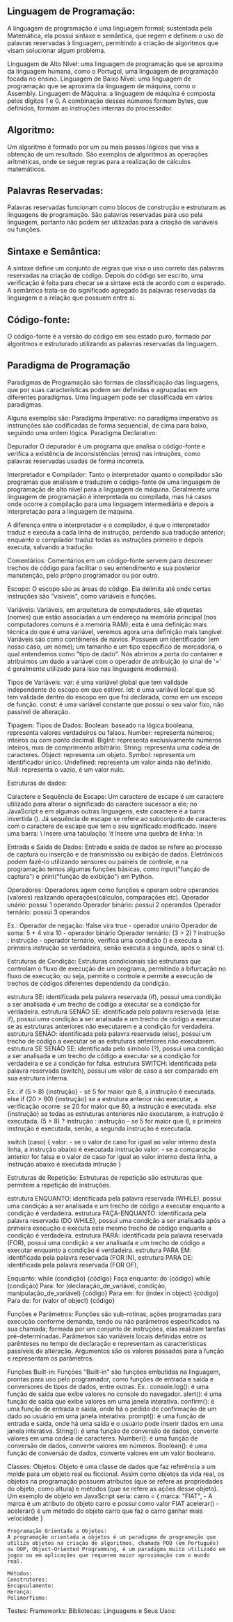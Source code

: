 <h2>Linguagem de Programação:</h2>
A linguagem de programação é uma linguagem formal; sustentada pela Matemática, ela possui sintaxe e semântica, que regem e definem o uso de palavras reservadas à linguagem, permitindo a criação de algoritmos que visam solucionar algum problema.

Linguagem de Alto Nível: uma linguagem de programação que se aproxima da linguagem humana, como o Portugol, uma linguagem de programação focada no ensino.
Linguagem de Baixo Nível: uma linguagem de programação que se aproxima da linguagem de máquina, como o Assembly.
Linguagem de Máquina: a linguagem de máquina é composta pelos dígitos 1 e 0. A combinação desses números formam bytes, que definidos, formam as instruções internas do processador.


<h2>Algoritmo:</h2>
Um algoritmo é formado por um ou mais passos lógicos que visa a obtenção de um resultado. São exemplos de algoritmos as operações aritméticas, onde se segue regras para a realização de cálculos matemáticos.


<h2>Palavras Reservadas:</h2>
Palavras reservadas funcionam como blocos de construção e estruturam as linguagens de programação. São palavras reservadas para uso pela linguagem, portanto não podem ser utilizadas para a criação de variáveis ou funções.


<h2>Sintaxe e Semântica:</h2>
A sintaxe define um conjunto de regras que visa o uso correto das palavras reservadas na criação de código. Depois do código ser escrito, uma verificação é feita para checar se a sintaxe está de acordo com o esperado. 
A semântica trata-se do significado agregado às palavras reservadas da linguagem e a relação que possuem entre si.


<h2>Código-fonte:</h2>
O código-fonte é a versão do código em seu estado puro, formado por algoritmos e estruturado utilizando as palavras reservadas da linguagem.


<h2>Paradigma de Programação</h2>
Paradigmas de Programação são formas de classificação das linguagens, que por suas características podem ser definidas e agrupadas em diferentes paradigmas. Uma linguagem pode ser classificada em vários paradigmas.

Alguns exemplos são:
Paradigma Imperativo: no paradigma imperativo as instrunções são codificadas de forma sequencial, de cima para baixo, seguindo uma ordem lógica.
Paradigma Declarativo:


Depurador
O depurador é um programa que analisa o código-fonte e verifica a existência de inconsistências (erros) nas intruções, como palavras reservadas usadas de forma incorreta.


Interpretador e Compilador:
Tanto o interpretador quanto o compilador são programas que analisam e traduzem o código-fonte de uma linguagem de programação de alto nível para a linguagem de máquina. Geralmente uma linguagem de programação é interpretada ou compilada, mas há casos onde ocorre a compilação para uma linguagem intermediária e depois a interpretação para a linguagem de máquina.

A diferença entre o interpretador e o compilador, é que o interpretador traduz e executa a cada linha de instrução, perdendo sua tradução anterior; enquanto o compilador traduz todas as instruções primeiro e depois executa, salvando a tradução.


Comentários:
Comentários em um código-fonte servem para descrever trechos de código para facilitar o seu entendimento e sua posterior manutenção, pelo próprio programador ou por outro.


Escopo:
O escopo são as áreas do código. Ela delimita até onde certas instruções são "visíveis", como variáveis e funções.


Variáveis:
Variáveis, em arquitetura de computadores, são etiquetas (nomes) que estão associadas a um endereço na memória principal (nos computadores comuns é a memória RAM); esta é uma definição mais técnica do que é uma variável, veremos agora uma definição mais tangível.
Variáveis são como contêineres de navios. Possuem um identificador (em nosso caso, um nome); um tamanho e um tipo específico de mercadoria, o qual entendemos como "tipo de dado". Nós abrimos a porta do container e atribuimos um dado a variável com o operador de atribuição (o sinal de '=' é geralmente utilizado para isso nas linguagens modernas).


Tipos de Variáveis:
var: é uma variável global que tem validade independente do escopo em que estiver.
let: é uma variável local que só tem validade dentro do escopo em que foi declarada, como em um escopo de função.
const: é uma variável constante que possui o seu valor fixo, não passível de alteração.

Tipagem:
Tipos de Dados:
Boolean: baseado na lógica booleana, representa valores verdadeiros ou falsos.
Number: representa números; inteiros ou com ponto decimal.
BigInt: representa exclusivamente números inteiros, mas de comprimento arbitrário.
String: representa uma cadeia de caracteres.
Object: representa um objeto.
Symbol: representa um identificador único.
Undefined: representa um valor ainda não definido.
Null: representa o vazio, é um valor nulo.

Estruturas de dados:


Caractere e Sequência de Escape:
Um caractere de escape é um caractere utilizado para alterar o significado do caractere sucessor a ele; no JavaScript e em algumas outras linguagens, este caractere é a barra invertida (\). Já sequência de escape se refere ao subconjunto de caracteres com o caractere de escape que tem o seu significado modificado.
Insere uma barra: \\
Insere uma tabulação: \t
Insere uma quebra de linha: \n


Entrada e Saída de Dados:
Entrada e saída de dados se refere ao processo de captura ou inserção e de transmissão ou exibição de dados. Eletrônicos podem fazê-lo utilizando sensores ou paineis de controle, e na programação temos algumas funções básicas, como input("função de captura") e print("função de exibição") em Python.


Operadores:
Operadores agem como funções e operam sobre operandos (valores) realizando operações(cálculos, comparações etc).
Operador unário: possui 1 operando
Operador binário: possui 2 operandos
Operador ternário: possui 3 operandos

Ex.:
Operador de negação: !false vira true - operador unário
Operador de soma: 5 + 4 vira 10 - operador binário
Operador ternário: (3 > 2) ? instrução : instrução - operador ternário, verifica uma condição () e executa a primeira instrução se verdadeira, senão executa a segunda, após o sinal (:).


Estruturas de Condição:
Estruturas condicionais são estruturas que controlam o fluxo de execução de um programa, permitindo a bifurcação no fluxo de execução; ou seja, permite o controle e permite a execução de trechos de códigos diferentes dependendo da condição.

estrutura SE: identificada pela palavra reservada (if), possui uma condição a ser analisada e um trecho de código a executar se a condição for verdadeira.
estrutura SENÃO SE: identificada pela palavra reservada (else if), possui uma condição a ser analisada e um trecho de código a executar se as estruturas anteriores não executarem e a condição for verdadeira.
estrutura SENÃO: identificada pela palavra reservada (else), possui um trecho de código a executar se as estruturas anteriores não executarem.
estrutura SE SENÃO SE: identificada pelo símbolo (?), possui uma condição a ser analisada e um trecho de código a executar se a condição for verdadeira e se a condição for falsa.
estrutura SWITCH: identificada pela palavra reservada (switch), possui um valor de caso a ser comparado em sua estrutura interna.

Ex.:
if (5 > 8) {instrução} - se 5 for maior que 8, a instrução é executada.
else if (20 > 80) {instrução} se a estrutura anterior não executar, a verificação ocorre: se 20 for maior que 80, a instrução é executada.
else {instrução} se todas as estruturas anteriores não executarem, a instrução é executada.
(5 > 8) ? instrução : instrução - se 5 for maior que 8, a primeira instrução é executada, senão, a segunda instrução é executada.

switch (caso) {
    valor: - se o valor de caso for igual ao valor interno desta linha, a instrução abaixo é executada
        instrução
    valor:  - se a comparação anterior for falsa e o valor de caso for igual ao valor interno desta linha, a instrução abaixo é executada
        intrução
}


Estruturas de Repetição:
Estruturas de repetição são estruturas que permitem a repetição de instruções.

estrutura ENQUANTO: identificada pela palavra reservada (WHILE), possui uma condição a ser analisada e um trecho de código a executar enquanto a condição é verdadeira.
estrutura FAÇA-ENQUANTO: identificada pela palavra reservada (DO WHILE), possui uma condição a ser analisada após a primeira execução e executa este mesmo trecho de código enquanto a condição é verdadeira.
estrutura PARA: identificada pela palavra reservada (FOR), possui uma condição a ser analisada e um trecho de código a executar enquanto a condição é verdadeira.
estrutura PARA EM: identificada pela palavra reservada (FOR IN),
estrutura PARA DE: identificada pela palavra reservada (FOR OF),

Enquanto: while (condição) {código}
Faça enquanto: do {código} while (condição)
Para: for (declaração_de_variável, condição, manipulação_de_variável) {código}
Para em: for (index in object) {código}
Para de: for (valor of object) {código}


Funções e Parâmetros:
Funções são sub-rotinas, ações programadas para execução conforme demanda, tendo ou não parâmetros especificados na sua chamada; formada por um conjunto de instruções, elas realizam tarefas pré-determinadas.
Parâmetros são variáveis locais definidas entre os parênteses no tempo de declaração e representam as características passíveis de alteração.
Argumentos são os valores passados para a função e representam os parâmetros.


Funções Built-in:
Funções "Built-in" são funções embutidas na linguagem, prontas para uso pelo programador, como funções de entrada e saída e conversores de tipos de dados, entre outras.
Ex.:
console.log(): é uma função de saída que exibe valores no console do navegador.
alert(): é uma função de saída que exibe valores em uma janela interativa.
confirm(): é uma função de entrada e saída, onde há o pedido de confirmação de um dado ao usuário em uma janela interativa.
prompt(): é uma função de entrada e saída, onde há uma saída e o usuário pode inserir dados em uma janela interativa.
String(): é uma função de conversão de dados, converte valores em uma cadeia de caracteres.
Number(): é uma função de conversão de dados, converte valores em números.
Boolean(): é uma função de conversão de dados, converte valores em um valor booleano.


Classes:
    Objetos:
    Objeto é uma classe de dados que faz referência a um molde para um objeto real ou ficcional. Assim como objetos da vida real, os objetos na programação possuem atributos (que se refere as propriedades do objeto, como altura) e métodos (que se refere as ações desse objeto). Um exemplo de objeto em JavaScript seria:
    carro = {
        marca: "FIAT", - A marca é um atributo do objeto carro e possui como valor FIAT
        acelerar() - acelerar() é um método do objeto carro que faz o carro ganhar mais velocidade
    }

    Programação Orientada a Objetos:
    A programação orientada a objetos é um paradigma de programação que utiliza objetos na criação de algoritmos, chamada POO (em Português) ou OOP, Object-Oriented Programming, é um paradigma muito utilizado em jogos ou em aplicações que requerem maior aproximação com o mundo real.

    Métodos:
    Construtores:
    Encapsulamento:
    Herança:
    Polimorfismo:
Testes:
Frameworks:
Bibliotecas:
Linguagens e Seus Usos: